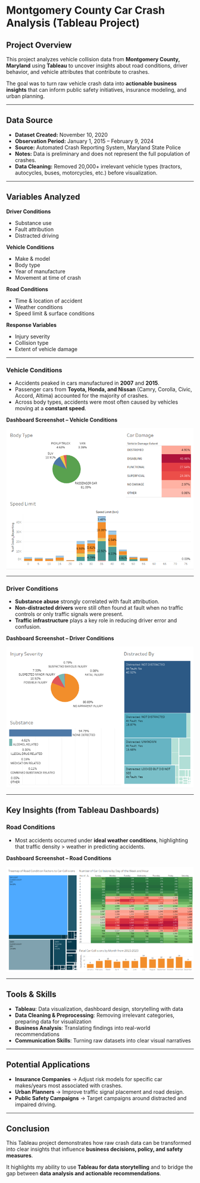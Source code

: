 # Montgomery County Car Crash Analysis (Tableau Project)

## Project Overview
This project analyzes vehicle collision data from **Montgomery County, Maryland** using **Tableau** to uncover insights about road conditions, driver behavior, and vehicle attributes that contribute to crashes.  

The goal was to turn raw vehicle crash data into **actionable business insights** that can inform public safety initiatives, insurance modeling, and urban planning.

---

## Data Source
- **Dataset Created:** November 10, 2020  
- **Observation Period:** January 1, 2015 – February 9, 2024  
- **Source:** Automated Crash Reporting System, Maryland State Police  
- **Notes:** Data is preliminary and does not represent the full population of crashes.  
- **Data Cleaning:** Removed 20,000+ irrelevant vehicle types (tractors, autocycles, buses, motorcycles, etc.) before visualization.  

---

## Variables Analyzed

**Driver Conditions**
- Substance use  
- Fault attribution  
- Distracted driving  

**Vehicle Conditions**
- Make & model  
- Body type  
- Year of manufacture  
- Movement at time of crash

**Road Conditions**
- Time & location of accident  
- Weather conditions  
- Speed limit & surface conditions  

**Response Variables**
- Injury severity  
- Collision type  
- Extent of vehicle damage  

---

### Vehicle Conditions
- Accidents peaked in cars manufactured in **2007** and **2015**.  
- Passenger cars from **Toyota, Honda, and Nissan** (Camry, Corolla, Civic, Accord, Altima) accounted for the majority of crashes.  
- Across body types, accidents were most often caused by vehicles moving at a **constant speed**.  

**Dashboard Screenshot – Vehicle Conditions**  
<div align="center">
      
![Vehicle Conditions Dashboard](https://github.com/emilyzhu44/Montgomery-County-Vehicle-Analysis-in-Tableau/blob/main/Vehicle%20body%20type%20Dashboard.png)  

</div>

---

### Driver Conditions
- **Substance abuse** strongly correlated with fault attribution.  
- **Non-distracted drivers** were still often found at fault when no traffic controls or only traffic signals were present.  
- **Traffic infrastructure** plays a key role in reducing driver error and confusion.  

**Dashboard Screenshot – Driver Conditions**  
<div align="center">
      
![Driver Conditions Dashboard](https://github.com/emilyzhu44/Montgomery-County-Vehicle-Analysis-in-Tableau/blob/main/Injury%20Severity%20Dashboard.png)  

</div>

---
## Key Insights (from Tableau Dashboards)

### Road Conditions
- Most accidents occurred under **ideal weather conditions**, highlighting that traffic density > weather in predicting accidents.  

**Dashboard Screenshot – Road Conditions**  
<div align="center">
      
![Road Conditions Dashboard](https://github.com/emilyzhu44/Montgomery-County-Vehicle-Analysis-in-Tableau/blob/main/Road%20Conditions%20Dashboard.png)  

</div>

---

## Tools & Skills 
- **Tableau**: Data visualization, dashboard design, storytelling with data  
- **Data Cleaning & Preprocessing**: Removing irrelevant categories, preparing data for visualization  
- **Business Analysis**: Translating findings into real-world recommendations  
- **Communication Skills**: Turning raw datasets into clear visual narratives  

---

## Potential Applications
- **Insurance Companies** → Adjust risk models for specific car makes/years most associated with crashes.  
- **Urban Planners** → Improve traffic signal placement and road design.  
- **Public Safety Campaigns** → Target campaigns around distracted and impaired driving.  

---

## Conclusion
This Tableau project demonstrates how raw crash data can be transformed into clear insights that influence **business decisions, policy, and safety measures**.  

It highlights my ability to use **Tableau for data storytelling** and to bridge the gap between **data analysis and actionable recommendations**.  
